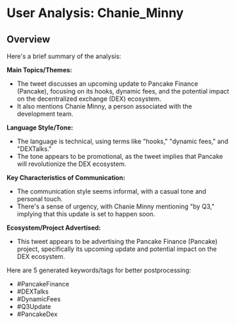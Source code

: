 # User Analysis: Chanie_Minny

## Overview

Here's a brief summary of the analysis:

**Main Topics/Themes:**
- The tweet discusses an upcoming update to Pancake Finance (Pancake), focusing on its hooks, dynamic fees, and the potential impact on the decentralized exchange (DEX) ecosystem.
- It also mentions Chanie Minny, a person associated with the development team.

**Language Style/Tone:**
- The language is technical, using terms like "hooks," "dynamic fees," and "DEXTalks."
- The tone appears to be promotional, as the tweet implies that Pancake will revolutionize the DEX ecosystem.

**Key Characteristics of Communication:**
- The communication style seems informal, with a casual tone and personal touch.
- There's a sense of urgency, with Chanie Minny mentioning "by Q3," implying that this update is set to happen soon.

**Ecosystem/Project Advertised:**
- This tweet appears to be advertising the Pancake Finance (Pancake) project, specifically its upcoming update and potential impact on the DEX ecosystem.

Here are 5 generated keywords/tags for better postprocessing:

* #PancakeFinance
* #DEXTalks
* #DynamicFees
* #Q3Update
* #PancakeDex